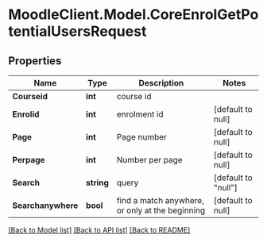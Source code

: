 # MoodleClient.Model.CoreEnrolGetPotentialUsersRequest

## Properties

Name | Type | Description | Notes
------------ | ------------- | ------------- | -------------
**Courseid** | **int** | course id | 
**Enrolid** | **int** | enrolment id | [default to null]
**Page** | **int** | Page number | [default to null]
**Perpage** | **int** | Number per page | [default to null]
**Search** | **string** | query | [default to "null"]
**Searchanywhere** | **bool** | find a match anywhere, or only at the beginning | [default to null]

[[Back to Model list]](../README.md#documentation-for-models) [[Back to API list]](../README.md#documentation-for-api-endpoints) [[Back to README]](../README.md)

